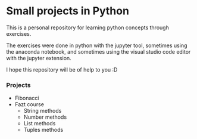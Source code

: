 # Small projects in Python #

This is a personal repository for learning python concepts through exercises.

The exercises were done in python with the jupyter tool, sometimes using the anaconda notebook, and sometimes using the visual studio code editor with the jupyter extension.


I hope this repository will be of help to you :D

### Projects ###
* Fibonacci
* Fazt course
  * String methods
  * Number methods
  * List methods
  * Tuples methods